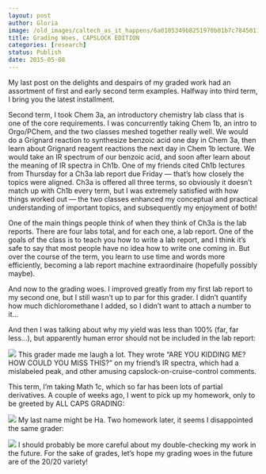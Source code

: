 ```yaml
---
layout: post
author: Gloria
image: /old_images/caltech_as_it_happens/6a0105349b8251970b01b7c7845011970b.jpg
title: Grading Woes, CAPSLOCK EDITION
categories: [research]
status: Publish
date: 2015-05-08
---
```



My last post on the delights and despairs of my graded work had an assortment of first and early second term examples. Halfway into third term, I bring you the latest installment.

Second term, I took Chem 3a, an introductory chemistry lab class that is one of the core requirements. I was concurrently taking Chem 1b, an intro to Orgo/PChem, and the two classes meshed together really well. We would do a Grignard reaction to synthesize benzoic acid one day in Chem 3a, then learn about Grignard reagent reactions the next day in Chem 1b lecture. We would take an IR spectrum of our benzoic acid, and soon after learn about the meaning of IR spectra in Ch1b. One of my friends cited Ch1b lectures from Thursday for a Ch3a lab report due Friday — that’s how closely the topics were aligned. Ch3a is offered all three terms, so obviously it doesn’t match up with Ch1b every term, but I was extremely satisfied with how things worked out — the two classes enhanced my conceptual and practical understanding of important topics, and subsequently my enjoyment of both!

One of the main things people think of when they think of Ch3a is the lab reports. There are four labs total, and for each one, a lab report. One of the goals of the class is to teach you how to write a lab report, and I think it’s safe to say that most people have no idea how to write one coming in. But over the course of the term, you learn to use time and words more efficiently, becoming a lab report machine extraordinaire (hopefully possibly maybe). 

And now to the grading woes. I improved greatly from my first lab report to my second one, but I still wasn’t up to par for this grader. I didn’t quantify how much dichloromethane I added, so I didn’t want to attach a number to it…

And then I was talking about why my yield was less than 100% (far, far less…), but apparently human error should not be included in the lab report:

![](/old_images/caltech_as_it_happens/6a0105349b8251970b01b8d10dda6b970c.jpg)
This grader made me laugh a lot. They wrote “ARE YOU KIDDING ME? HOW COULD YOU MISS THIS?” on my friend’s IR spectra, which had a mislabeled peak, and other amusing capslock-on-cruise-control comments.

This term, I’m taking Math 1c, which so far has been lots of partial derivatives. A couple of weeks ago, I went to pick up my homework, only to be greeted by ALL CAPS GRADING:

![](/old_images/caltech_as_it_happens/6a0105349b8251970b01b7c7845031970b.jpg)
My last name might be Ha. Two homework later, it seems I disappointed the same grader:

![](/old_images/caltech_as_it_happens/6a0105349b8251970b01b8d10dda98970c.jpg)
I should probably be more careful about my double-checking my work in the future. For the sake of grades, let’s hope my grading woes in the future are of the 20/20 variety!

